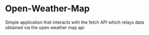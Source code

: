 # Open-Weather-Map


Simple application that interacts with the fetch API which relays data obtained via the open weather map api
